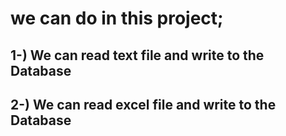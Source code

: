 # we can do  in this project;

## 1-) We can read text file and write to the Database
## 2-) We can read excel file and write to the Database

